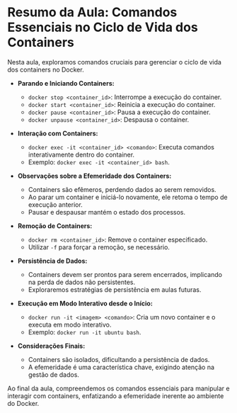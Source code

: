 # Resumo da Aula: Comandos Essenciais no Ciclo de Vida dos Containers

Nesta aula, exploramos comandos cruciais para gerenciar o ciclo de vida dos containers no Docker.

- **Parando e Iniciando Containers:**
  - `docker stop <container_id>`: Interrompe a execução do container.
  - `docker start <container_id>`: Reinicia a execução do container.
  - `docker pause <container_id>`: Pausa a execução do container.
  - `docker unpause <container_id>`: Despausa o container.

- **Interação com Containers:**
  - `docker exec -it <container_id> <comando>`: Executa comandos interativamente dentro do container.
  - Exemplo: `docker exec -it <container_id> bash`.

- **Observações sobre a Efemeridade dos Containers:**
  - Containers são efêmeros, perdendo dados ao serem removidos.
  - Ao parar um container e iniciá-lo novamente, ele retoma o tempo de execução anterior.
  - Pausar e despausar mantém o estado dos processos.

- **Remoção de Containers:**
  - `docker rm <container_id>`: Remove o container especificado.
  - Utilizar `-f` para forçar a remoção, se necessário.

- **Persistência de Dados:**
  - Containers devem ser prontos para serem encerrados, implicando na perda de dados não persistentes.
  - Exploraremos estratégias de persistência em aulas futuras.

- **Execução em Modo Interativo desde o Início:**
  - `docker run -it <imagem> <comando>`: Cria um novo container e o executa em modo interativo.
  - Exemplo: `docker run -it ubuntu bash`.

- **Considerações Finais:**
  - Containers são isolados, dificultando a persistência de dados.
  - A efemeridade é uma característica chave, exigindo atenção na gestão de dados.

Ao final da aula, compreendemos os comandos essenciais para manipular e interagir com containers, enfatizando a efemeridade inerente ao ambiente do Docker. 